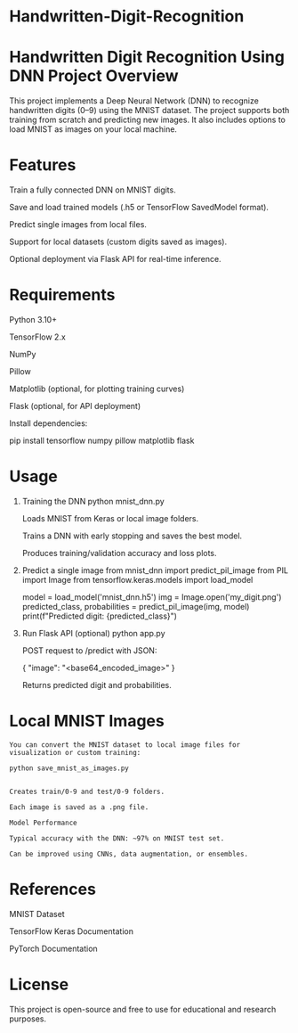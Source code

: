 # Handwritten-Digit-Recognition

# Handwritten Digit Recognition Using DNN Project Overview

This project implements a Deep Neural Network (DNN) to recognize handwritten digits (0–9) using the MNIST dataset. The project supports both training from scratch and predicting new images. It also includes options to load MNIST as images on your local machine.

# Features

Train a fully connected DNN on MNIST digits.

Save and load trained models (.h5 or TensorFlow SavedModel format).

Predict single images from local files.

Support for local datasets (custom digits saved as images).

Optional deployment via Flask API for real-time inference.

# Requirements

Python 3.10+

TensorFlow 2.x

NumPy

Pillow

Matplotlib (optional, for plotting training curves)

Flask (optional, for API deployment)

Install dependencies:

pip install tensorflow numpy pillow matplotlib flask

# Usage
1. Training the DNN
    python mnist_dnn.py

    Loads MNIST from Keras or local image folders.

    Trains a DNN with early stopping and saves the best model.

    Produces training/validation accuracy and loss plots.

2. Predict a single image
    from mnist_dnn import predict_pil_image
    from PIL import Image
    from tensorflow.keras.models import load_model

    model = load_model('mnist_dnn.h5')
    img = Image.open('my_digit.png')
    predicted_class, probabilities = predict_pil_image(img, model)
    print(f"Predicted digit: {predicted_class}")

3. Run Flask API (optional)
    python app.py


    POST request to /predict with JSON:

    {
    "image": "<base64_encoded_image>"
    }

    Returns predicted digit and probabilities.

# Local MNIST Images

    You can convert the MNIST dataset to local image files for visualization or custom training:

    python save_mnist_as_images.py


    Creates train/0-9 and test/0-9 folders.

    Each image is saved as a .png file.

    Model Performance

    Typical accuracy with the DNN: ~97% on MNIST test set.

    Can be improved using CNNs, data augmentation, or ensembles.

# References

MNIST Dataset

TensorFlow Keras Documentation

PyTorch Documentation

# License

This project is open-source and free to use for educational and research purposes.